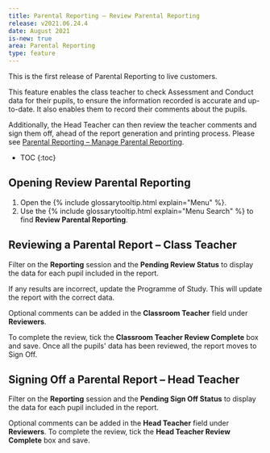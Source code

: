```yaml
---
title: Parental Reporting – Review Parental Reporting
release: v2021.06.24.4
date: August 2021
is-new: true
area: Parental Reporting
type: feature
---
```


This is the first release of Parental Reporting to live customers.

This feature enables the class teacher to check Assessment and Conduct data for their pupils, to ensure the information recorded is accurate and up-to-date. It also enables them to record their comments about the pupils.

Additionally, the Head Teacher can then review the teacher comments and sign them off, ahead of the report generation and printing process. Please see [Parental Reporting – Manage Parental Reporting](whatsnew-99).

- TOC
{:toc}

## Opening Review Parental Reporting

1. Open the {% include glossarytooltip.html explain="Menu" %}.
2. Use the {% include glossarytooltip.html explain="Menu Search" %} to find **Review Parental Reporting**.

## Reviewing a Parental Report – Class Teacher

Filter on the **Reporting** session and the **Pending Review Status** to display the data for each pupil included in the report.

If any results are incorrect, update the Programme of Study. This will update the report with the correct data.

Optional comments can be added in the **Classroom Teacher** field under **Reviewers**.

To complete the review, tick the **Classroom Teacher Review Complete** box and save.
Once all the pupils' data has been reviewed, the report moves to Sign Off.

## Signing Off a Parental Report – Head Teacher

Filter on the **Reporting** session and the **Pending Sign Off Status** to display the data for each pupil included in the report.

Optional comments can be added in the **Head Teacher** field under **Reviewers**. To complete the review, tick the **Head Teacher Review Complete** box and save.
